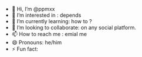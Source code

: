 - 👋 Hi, I’m @ppmxx
- 👀 I’m interested in : depends
- 🌱 I’m currently learning: how to ?
- 💞️ I’m looking to collaborate: on any social platform.
- 📫 How to reach me : emial me
- 😄 Pronouns: he/him
- ⚡ Fun fact: 

<!---
ppmxx/ppmxx is a ✨ special ✨ repository because its `README.md` (this file) appears on your GitHub profile.
You can click the Preview link to take a look at your changes.
--->
